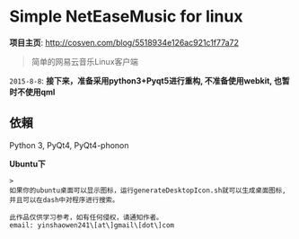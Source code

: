 # Simple NetEaseMusic for linux 

**项目主页**: <http://cosven.com/blog/5518934e126ac921c1f77a72>

> 简单的网易云音乐Linux客户端

`2015-8-8`: **接下来，准备采用python3+Pyqt5进行重构, 不准备使用webkit,
也暂时不使用qml**


## 依賴
Python 3, PyQt4, PyQt4-phonon



**Ubuntu下**

```
>
如果你的ubuntu桌面可以显示图标，运行generateDesktopIcon.sh就可以生成桌面图标,
并且可以在dash中对程序进行搜索。

此作品仅供学习参考，如有任何侵权，请通知作者。
email: yinshaowen241\[at\]gmail\[dot\]com

